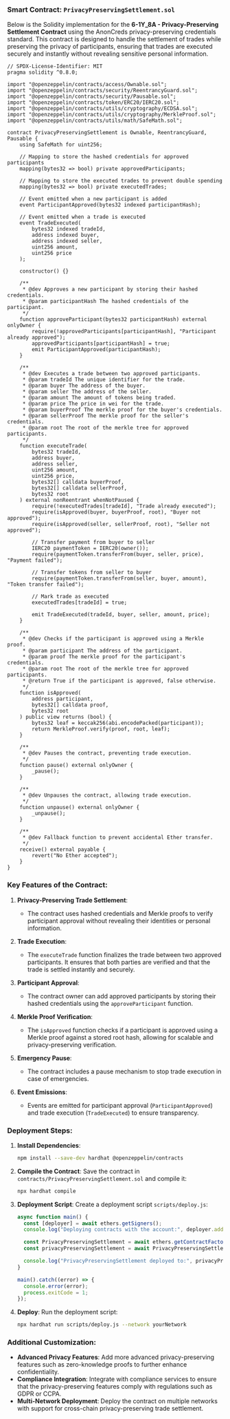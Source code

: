 ### Smart Contract: `PrivacyPreservingSettlement.sol`

Below is the Solidity implementation for the **6-1Y_8A - Privacy-Preserving Settlement Contract** using the AnonCreds privacy-preserving credentials standard. This contract is designed to handle the settlement of trades while preserving the privacy of participants, ensuring that trades are executed securely and instantly without revealing sensitive personal information.

```solidity
// SPDX-License-Identifier: MIT
pragma solidity ^0.8.0;

import "@openzeppelin/contracts/access/Ownable.sol";
import "@openzeppelin/contracts/security/ReentrancyGuard.sol";
import "@openzeppelin/contracts/security/Pausable.sol";
import "@openzeppelin/contracts/token/ERC20/IERC20.sol";
import "@openzeppelin/contracts/utils/cryptography/ECDSA.sol";
import "@openzeppelin/contracts/utils/cryptography/MerkleProof.sol";
import "@openzeppelin/contracts/utils/math/SafeMath.sol";

contract PrivacyPreservingSettlement is Ownable, ReentrancyGuard, Pausable {
    using SafeMath for uint256;

    // Mapping to store the hashed credentials for approved participants
    mapping(bytes32 => bool) private approvedParticipants;

    // Mapping to store the executed trades to prevent double spending
    mapping(bytes32 => bool) private executedTrades;

    // Event emitted when a new participant is added
    event ParticipantApproved(bytes32 indexed participantHash);
    
    // Event emitted when a trade is executed
    event TradeExecuted(
        bytes32 indexed tradeId,
        address indexed buyer,
        address indexed seller,
        uint256 amount,
        uint256 price
    );

    constructor() {}

    /**
     * @dev Approves a new participant by storing their hashed credentials.
     * @param participantHash The hashed credentials of the participant.
     */
    function approveParticipant(bytes32 participantHash) external onlyOwner {
        require(!approvedParticipants[participantHash], "Participant already approved");
        approvedParticipants[participantHash] = true;
        emit ParticipantApproved(participantHash);
    }

    /**
     * @dev Executes a trade between two approved participants.
     * @param tradeId The unique identifier for the trade.
     * @param buyer The address of the buyer.
     * @param seller The address of the seller.
     * @param amount The amount of tokens being traded.
     * @param price The price in wei for the trade.
     * @param buyerProof The merkle proof for the buyer's credentials.
     * @param sellerProof The merkle proof for the seller's credentials.
     * @param root The root of the merkle tree for approved participants.
     */
    function executeTrade(
        bytes32 tradeId,
        address buyer,
        address seller,
        uint256 amount,
        uint256 price,
        bytes32[] calldata buyerProof,
        bytes32[] calldata sellerProof,
        bytes32 root
    ) external nonReentrant whenNotPaused {
        require(!executedTrades[tradeId], "Trade already executed");
        require(isApproved(buyer, buyerProof, root), "Buyer not approved");
        require(isApproved(seller, sellerProof, root), "Seller not approved");
        
        // Transfer payment from buyer to seller
        IERC20 paymentToken = IERC20(owner());
        require(paymentToken.transferFrom(buyer, seller, price), "Payment failed");

        // Transfer tokens from seller to buyer
        require(paymentToken.transferFrom(seller, buyer, amount), "Token transfer failed");

        // Mark trade as executed
        executedTrades[tradeId] = true;

        emit TradeExecuted(tradeId, buyer, seller, amount, price);
    }

    /**
     * @dev Checks if the participant is approved using a Merkle proof.
     * @param participant The address of the participant.
     * @param proof The merkle proof for the participant's credentials.
     * @param root The root of the merkle tree for approved participants.
     * @return True if the participant is approved, false otherwise.
     */
    function isApproved(
        address participant,
        bytes32[] calldata proof,
        bytes32 root
    ) public view returns (bool) {
        bytes32 leaf = keccak256(abi.encodePacked(participant));
        return MerkleProof.verify(proof, root, leaf);
    }

    /**
     * @dev Pauses the contract, preventing trade execution.
     */
    function pause() external onlyOwner {
        _pause();
    }

    /**
     * @dev Unpauses the contract, allowing trade execution.
     */
    function unpause() external onlyOwner {
        _unpause();
    }

    /**
     * @dev Fallback function to prevent accidental Ether transfer.
     */
    receive() external payable {
        revert("No Ether accepted");
    }
}
```

### Key Features of the Contract:

1. **Privacy-Preserving Trade Settlement**:
   - The contract uses hashed credentials and Merkle proofs to verify participant approval without revealing their identities or personal information.

2. **Trade Execution**:
   - The `executeTrade` function finalizes the trade between two approved participants. It ensures that both parties are verified and that the trade is settled instantly and securely.

3. **Participant Approval**:
   - The contract owner can add approved participants by storing their hashed credentials using the `approveParticipant` function.

4. **Merkle Proof Verification**:
   - The `isApproved` function checks if a participant is approved using a Merkle proof against a stored root hash, allowing for scalable and privacy-preserving verification.

5. **Emergency Pause**:
   - The contract includes a pause mechanism to stop trade execution in case of emergencies.

6. **Event Emissions**:
   - Events are emitted for participant approval (`ParticipantApproved`) and trade execution (`TradeExecuted`) to ensure transparency.

### Deployment Steps:

1. **Install Dependencies**:
   ```bash
   npm install --save-dev hardhat @openzeppelin/contracts
   ```

2. **Compile the Contract**:
   Save the contract in `contracts/PrivacyPreservingSettlement.sol` and compile it:
   ```bash
   npx hardhat compile
   ```

3. **Deployment Script**:
   Create a deployment script `scripts/deploy.js`:
   ```javascript
   async function main() {
     const [deployer] = await ethers.getSigners();
     console.log("Deploying contracts with the account:", deployer.address);

     const PrivacyPreservingSettlement = await ethers.getContractFactory("PrivacyPreservingSettlement");
     const privacyPreservingSettlement = await PrivacyPreservingSettlement.deploy();

     console.log("PrivacyPreservingSettlement deployed to:", privacyPreservingSettlement.address);
   }

   main().catch((error) => {
     console.error(error);
     process.exitCode = 1;
   });
   ```

4. **Deploy**:
   Run the deployment script:
   ```bash
   npx hardhat run scripts/deploy.js --network yourNetwork
   ```

### Additional Customization:

- **Advanced Privacy Features**: Add more advanced privacy-preserving features such as zero-knowledge proofs to further enhance confidentiality.
- **Compliance Integration**: Integrate with compliance services to ensure that the privacy-preserving features comply with regulations such as GDPR or CCPA.
- **Multi-Network Deployment**: Deploy the contract on multiple networks with support for cross-chain privacy-preserving trade settlement.

